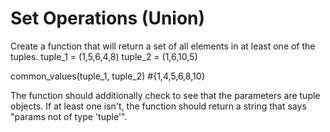 # Set Operations (Union)

Create a function that will return a set of all elements in at least one of the tuples. 
tuple_1 = (1,5,6,4,8)
tuple_2 = (1,6,10,5)

common_values(tuple_1, tuple_2)  #{1,4,5,6,8,10}


The function should additionally check to see that the parameters are tuple objects. If at least one isn't, the function should return a string that says "params not of type 'tuple'".